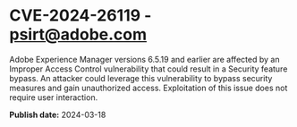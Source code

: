 # CVE-2024-26119 - psirt@adobe.com

Adobe Experience Manager versions 6.5.19 and earlier are affected by an Improper Access Control vulnerability that could result in a Security feature bypass. An attacker could leverage this vulnerability to bypass security measures and gain unauthorized access. Exploitation of this issue does not require user interaction.

**Publish date:** 2024-03-18
